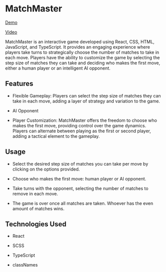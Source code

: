 # MatchMaster

[Demo](https://vanyachyzh.github.io/match_game/)

[Video](https://www.loom.com/share/a301a1219c3e46d7a53c6535d95364fb?sid=a75ade6d-0a01-476a-976d-f2a774fb1559)


MatchMaster is an interactive game developed using React, CSS, HTML, JavaScript, and TypeScript. It provides an engaging experience where players take turns to strategically choose the number of matches to take in each move. Players have the ability to customize the game by selecting the step size of matches they can take and deciding who makes the first move, either a human player or an intelligent AI opponent.

## Features
- Flexible Gameplay: Players can select the step size of matches they can take in each move, adding a layer of strategy and variation to the game.

- AI Opponent

- Player Customization: MatchMaster offers the freedom to choose who makes the first move, providing control over the game dynamics. Players can alternate between playing as the first or second player, adding a tactical element to the gameplay.

## Usage

- Select the desired step size of matches you can take per move by clicking on the options provided.

- Choose who makes the first move: human player or AI opponent.

- Take turns with the opponent, selecting the number of matches to remove in each move.

- The game is over once all matches are taken. Whoever has the even amount of matches wins.

## Technologies Used

- React

- SCSS

- TypeScript

- classNames

